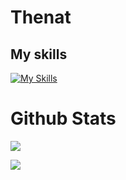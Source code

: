 # Thenat

## My skills
[![My Skills](https://skillicons.dev/icons?i=html,css,js,nodejs,react,ts,express,nestjs,rust&perline=6)](https://skillicons.dev)

# Github Stats

![ ](https://github-readme-stats.vercel.app/api/top-langs/?username=natProgramer&layout=compact&theme=tokyonight&hide=CSS)

![ ](https://github-readme-stats.vercel.app/api?username=NatProgramer&show_icons=true&theme=tokyonight)
